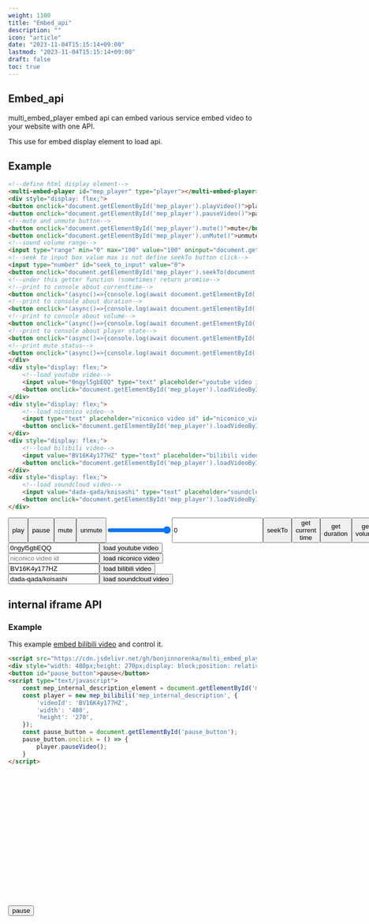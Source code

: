 ```yaml
---
weight: 1100
title: "Embed_api"
description: ""
icon: "article"
date: "2023-11-04T15:15:14+09:00"
lastmod: "2023-11-04T15:15:14+09:00"
draft: false
toc: true
---
```


<!--load api-->
<script src="https://cdn.jsdelivr.net/npm/multi_embed_player@v3/dist/multi_embed_player.js"></script>

<style>
    multi-embed-player{
        width: 480px;
        height: 270px;
        max-width: 100%;
    }
</style>

## Embed_api

multi_embed_player embed api can embed various service embed video to your website with one API.

This use for embed display element to load api.

## Example

```HTML
<!--define html display element-->
<multi-embed-player id="mep_player" type="player"></multi-embed-player>
<div style="display: flex;">
<button onclick="document.getElementById('mep_player').playVideo()">play</button>
<button onclick="document.getElementById('mep_player').pauseVideo()">pause</button>
<!--mute and unmute button-->
<button onclick="document.getElementById('mep_player').mute()">mute</button>
<button onclick="document.getElementById('mep_player').unMute()">unmute</button>
<!--sound volume range-->
<input type="range" min="0" max="100" value="100" oninput="document.getElementById('mep_player').setVolume(this.value)">
<!--seek to input box value max is not define seekTo button click-->
<input type="number" id="seek_to_input" value="0">
<button onclick="document.getElementById('mep_player').seekTo(document.getElementById('seek_to_input').value)">seekTo</button>
<!--under this getter function !sometimes! return promise-->
<!--print to console about currenttime-->
<button onclick="(async()=>{console.log(await document.getElementById('mep_player').getCurrentTime())})()">get current time</button>
<!--print to console about duration-->
<button onclick="(async()=>{console.log(await document.getElementById('mep_player').getDuration())})()">get duration</button>
<!--print to console about volume-->
<button onclick="(async()=>{console.log(await document.getElementById('mep_player').getVolume())})()">get volume</button>
<!--print to console about player state-->
<button onclick="(async()=>{console.log(await document.getElementById('mep_player').getPlayerState())})()">get player state</button>
<!--print mute status-->
<button onclick="(async()=>{console.log(await document.getElementById('mep_player').isMuted())})()">is muted</button>
</div>
<div style="display: flex;">
    <!--load youtube video-->
    <input value="0ngyl5gbEQQ" type="text" placeholder="youtube video id" id="youtube_video_id">
    <button onclick="document.getElementById('mep_player').loadVideoById({'videoId':document.getElementById('youtube_video_id').value, service:'youtube'})">load youtube video</button>
</div>
<div style="display: flex;">
    <!--load niconico video-->
    <input type="text" placeholder="niconico video id" id="niconico_video_id">
    <button onclick="document.getElementById('mep_player').loadVideoById({'videoId':document.getElementById('niconico_video_id').value, service:'niconico'})">load niconico video</button>
</div>
<div style="display: flex;">
    <!--load bilibili video-->
    <input value="BV16K4y177HZ" type="text" placeholder="bilibili video id" id="bilibili_video_id">
    <button onclick="document.getElementById('mep_player').loadVideoById({'videoId':document.getElementById('bilibili_video_id').value, service:'bilibili'})">load bilibili video</button>
</div>
<div style="display: flex;">
    <!--load soundcloud video-->
    <input value="dada-qada/koisashi" type="text" placeholder="soundcloud video id" id="soundcloud_video_id">
    <button onclick="document.getElementById('mep_player').loadVideoById({'videoId':document.getElementById('soundcloud_video_id').value, service:'soundcloud'})">load soundcloud video</button>
</div>
```

<multi-embed-player id="mep_player" type="player"></multi-embed-player>

<div style="display: flex;">
<button onclick="document.getElementById('mep_player').playVideo()">play</button>
<button onclick="document.getElementById('mep_player').pauseVideo()">pause</button>
<!--mute and unmute button-->
<button onclick="document.getElementById('mep_player').mute()">mute</button>
<button onclick="document.getElementById('mep_player').unMute()">unmute</button>
<!--sound volume range-->
<input type="range" min="0" max="100" value="100" oninput="document.getElementById('mep_player').setVolume(this.value)">
<!--seek to input box value max is not define seekTo button click-->
<input type="number" id="seek_to_input" value="0">
<button onclick="document.getElementById('mep_player').seekTo(document.getElementById('seek_to_input').value)">seekTo</button>
<!--under this getter function !sometimes! return promise-->
<!--print to console about currenttime-->
<button onclick="(async()=>{console.log(await document.getElementById('mep_player').getCurrentTime())})()">get current time</button>
<!--print to console about duration-->
<button onclick="(async()=>{console.log(await document.getElementById('mep_player').getDuration())})()">get duration</button>
<!--print to console about volume-->
<button onclick="(async()=>{console.log(await document.getElementById('mep_player').getVolume())})()">get volume</button>
<!--print to console about player state-->
<button onclick="(async()=>{console.log(await document.getElementById('mep_player').getPlayerState())})()">get player state</button>
<!--print mute status-->
<button onclick="(async()=>{console.log(await document.getElementById('mep_player').isMuted())})()">is muted</button>
</div>
<div style="display: flex;">
    <!--load youtube video-->
    <input value="0ngyl5gbEQQ" type="text" placeholder="youtube video id" id="youtube_video_id">
    <button onclick="document.getElementById('mep_player').loadVideoById({'videoId':document.getElementById('youtube_video_id').value, service:'youtube'})">load youtube video</button>
</div>
<div style="display: flex;">
    <!--load niconico video-->
    <input type="text" placeholder="niconico video id" id="niconico_video_id">
    <button onclick="document.getElementById('mep_player').loadVideoById({'videoId':document.getElementById('niconico_video_id').value, service:'niconico'})">load niconico video</button>
</div>
<div style="display: flex;">
    <!--load bilibili video-->
    <input value="BV16K4y177HZ" type="text" placeholder="bilibili video id" id="bilibili_video_id">
    <button onclick="document.getElementById('mep_player').loadVideoById({'videoId':document.getElementById('bilibili_video_id').value, service:'bilibili'})">load bilibili video</button>
</div>
<div style="display: flex;">
    <!--load soundcloud video-->
    <input value="dada-qada/koisashi" type="text" placeholder="soundcloud video id" id="soundcloud_video_id">
    <button onclick="document.getElementById('mep_player').loadVideoById({'videoId':document.getElementById('soundcloud_video_id').value, service:'soundcloud'})">load soundcloud video</button>
</div>

## internal iframe API

### Example

This example [embed bilibili video](https://www.bilibili.com/video/BV16K4y177HZ/) and control it.

```HTML
<script src="https://cdn.jsdelivr.net/gh/bonjinnorenka/multi_embed_player@v2/iframe_api/bilibili.js"></script>
<div style="width: 480px;height: 270px;display: block;position: relative;"><div id="mep_internal_description"></div></div>
<button id="pause_button">pause</button>
<script type="text/javascript">
    const mep_internal_description_element = document.getElementById('mep_internal_description');
    const player = new mep_bilibili('mep_internal_description', {
        'videoId': 'BV16K4y177HZ',
        'width': '480',
        'height': '270',
    });
    const pause_button = document.getElementById('pause_button');
    pause_button.onclick = () => {
        player.pauseVideo();
    }
</script>
```

<script src="https://cdn.jsdelivr.net/gh/bonjinnorenka/multi_embed_player@v2/iframe_api/bilibili.js"></script>
<div style="width: 480px;height: 270px;display: block;position: relative;"><div id="mep_internal_description"></div></div>
<button id="pause_button">pause</button>
<script type="text/javascript">
    const mep_internal_description_element = document.getElementById('mep_internal_description');
    const player = new mep_bilibili('mep_internal_description', {
        'videoId': 'BV16K4y177HZ',
        'width': '480',
        'height': '270',
    });
    const pause_button = document.getElementById('pause_button');
    pause_button.onclick = () => {
        player.pauseVideo();
    }
</script>
